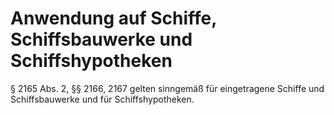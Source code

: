 # Anwendung auf Schiffe, Schiffsbauwerke und Schiffshypotheken

§ 2165 Abs. 2, §§ 2166, 2167 gelten sinngemäß für eingetragene Schiffe und Schiffsbauwerke und für Schiffshypotheken. 

